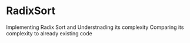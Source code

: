 # RadixSort
 Implementing Radix Sort and Understnading its complexity
 Comparing its complexity to already existing code
